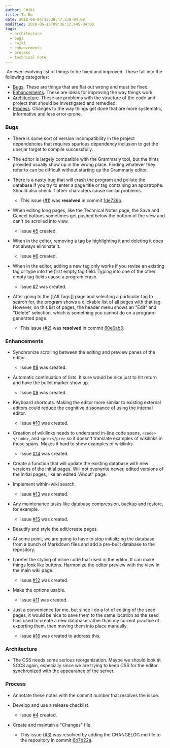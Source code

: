 ```yaml
---
author: CWiki
title: To Do
date: 2018-06-04T15:38:47.538-04:00
modified: 2018-06-15T09:36:12.445-04:00
tags:
  - architecture
  - bugs
  - cwiki
  - enhancements
  - process
  - technical note
---
```


​
An ever-evolving list of things to be fixed and improved. These fall into the following categories:

* [Bugs](#bugs). These are things that are flat out wrong and must be fixed.
* [Enhancements](#enhancements). These are ideas for improving the way things work.
* [Architecture](#architecture). These are problems with the structure of the code and project that should be investigated and remedied.
* [Process](#process). Changes to the way things get done that are more systematic, informative and less error-prone.

### Bugs <a name="bugs"></a>

* There is some sort of version incompatibility in the project dependencies that requires spurious dependency inclusion to get the uberjar target to compile successfully.

* The editor is largely compatible with the Grammarly tool, but the hints provided usually show up in the wrong place. Finding whatever they refer to can be difficult without starting up the Grammarly editor.

*  There is a nasty bug that will crash the program and pollute the database if you try to enter a page title or tag containing an apostrophe. Should also check if other characters cause similar problems.
    * This issue ([#1](https://bitbucket.org/David_Clark/cwiki/issues/1/characters-that-are-invalid-in-sql)) was **resolved** in commit [1de736b](https://bitbucket.org/David_Clark/cwiki/commits/1de736b).

* When editing long pages, like the Technical Notes page, the Save and Cancel buttons sometimes get pushed below the bottom of the view and can't be scrolled into view.
    * Issue [#5](https://bitbucket.org/David_Clark/cwiki/issues/5/save-and-cancel-buttons-can-disappear) created.

* When in the editor, removing a tag by highlighting it and deleting​ it does not always eliminate it.
    * Issue [#6](https://bitbucket.org/David_Clark/cwiki/issues/6/deleting-a-highlighted-tag-does-not-always) created.

* When in the editor, adding a new tag only works if you revise an existing tag or type into the _first_ empty tag field. Typing into one of the other empty tag fields cause a program crash.
    * Issue [#7](https://bitbucket.org/David_Clark/cwiki/issues/7/adding-new-tags-can-crash-the-program) was created.

* After going to the [[All Tags]] page and selecting a particular tag to search for, the program shows a clickable list of all pages with that tag. However, on this list of pages, the header menu shows an "Edit" and "Delete" selection,​ which is something you cannot do on a program-generated page.
    * This issue ([#2](https://bitbucket.org/David_Clark/cwiki/issues/2/program-generated-pages-should-not-be)) was **resolved** in commit [80e6ab0](https://bitbucket.org/David_Clark/cwiki/commits/80e6ab0).

### Enhancements <a name="enhancements"></a>

* Synchronize scrolling between the editing and preview panes of the editor.
    * Issue [#8](https://bitbucket.org/David_Clark/cwiki/issues/8/synchronize-editor-scrollbars) was created.

* Automatic continuation of lists. It sure would be nice just to hit return and have the ​bullet marker show up.
    * Issue [#9](https://bitbucket.org/David_Clark/cwiki/issues/9/automatic-continuation-of-lists-in-the) was created.

* Keyboard shortcuts. Making the editor more similar to existing external editors could reduce the cognitive dissonance of using the internal editor.
    * Issue [#10](https://bitbucket.org/David_Clark/cwiki/issues/10/add-keyboard-shortcuts-to-editor) was created.

* Creation of wikilinks needs to understand in-line code spans, `<code></code>`, and `<pre></pre>` so it doesn't translate examples of wikilinks in those spans. Makes it hard to show examples of wikilinks.
    * Issue [#14](https://bitbucket.org/David_Clark/cwiki/issues/14/markdown-parsers-need-to-understand-wiki) was created.

* Create a function that will update the existing database with new versions of the initial pages. Will not overwrite newer, edited versions of the initial pages, like an edited "About" page.

* Implement within-wiki search.
    * Issue [#13](https://bitbucket.org/David_Clark/cwiki/issues/13/implement-full-text-wiki-search) was created.

* Any maintenance tasks like database compression, backup and restore, for example.
    * Issue [#15](https://bitbucket.org/David_Clark/cwiki/issues/15/implement-maintenance-tasks) was created.

* Beautify and style the edit/create pages.

* At some point, we are going to have to stop initializing the database from a bunch of Markdown files and add a pre-built database to the repository. 

* I prefer the styling of inline​ code that used in the editor. It can make things look like buttons. Harmonize the editor preview with the view in the main wiki page.
    * Issue [#12](https://bitbucket.org/David_Clark/cwiki/issues/12/improve-styling-of-inline-code) was created.

* Make the options usable.
    * Issue [#11](https://bitbucket.org/David_Clark/cwiki/issues/11/make-program-options-usable) was created.

* Just a convenience for me, but since I do a lot of editing of the seed pages, it would be nice to save them to the same location as the seed files used to create a new database rather than my current practice of exporting them, then moving them into place manually.
    * Issue [#16](https://bitbucket.org/David_Clark/cwiki/issues/16/let-admin-save-seed-pages) was created to address this.

### Architecture <a name="architecture"></a>

* The CSS needs some serious reorganization. Maybe we should look at SCCS again, especially since we are trying to keep CSS for the editor synchronized​ with the appearance of the server.

### Process <a name="process"></a>

* Annotate these notes with the commit number that resolves the issue.

* Develop and use a release checklist.
    * Issue [#4](https://bitbucket.org/David_Clark/cwiki/issues/4/develop-a-release-checklist) created.

* Create and maintain a "Changes" file.
    * This issue ([#3](https://bitbucket.org/David_Clark/cwiki/issues/3/should-maintain-a-changelog)) was resolved by adding the CHANGELOG.md file to the repository in commit [6b7b22a](https://bitbucket.org/David_Clark/cwiki/commits/6b7b22a).